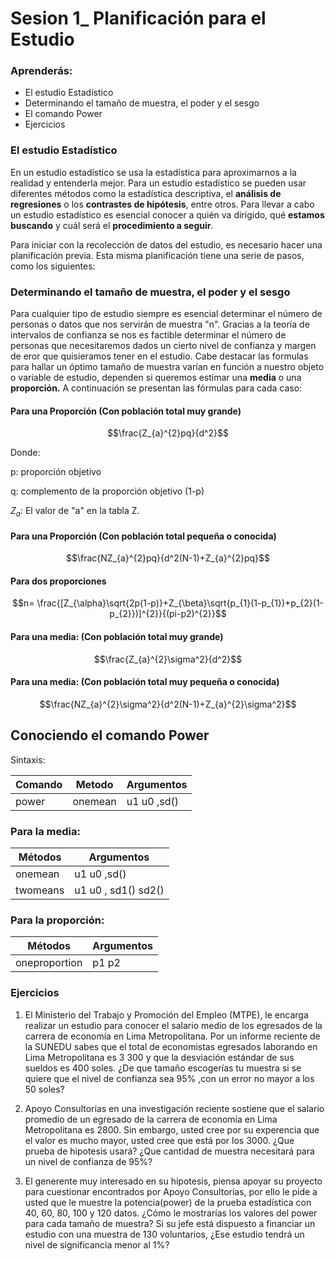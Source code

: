 # Sesion 1_ Planificación para el Estudio
### Aprenderás:
- El estudio Estadístico
- Determinando el tamaño de muestra, el poder y el sesgo
- El comando Power
- Ejercicios


### El estudio Estadístico
En un estudio estadístico se usa la estadística para aproximarnos a la realidad y entenderla mejor. Para un estudio estadístico se pueden usar diferentes métodos como la estadística descriptiva, el **análisis de regresiones** o los **contrastes de hipótesis**, entre otros.
Para llevar a cabo un estudio estadístico es esencial conocer a quién va dirigido, qué **estamos buscando** y cuál será el **procedimiento a seguir**.

Para iniciar con la recolección de datos del estudio, es necesario hacer una planificación previa. Esta misma planificación tiene una serie de pasos, como los siguientes:


### Determinando el tamaño de muestra, el poder y el sesgo

Para cualquier tipo de estudio siempre es esencial determinar el número de personas o datos que nos servirán de muestra "n".
Gracias a la teoría de intervalos de confianza se nos es factible determinar el número de personas que necesitaremos dados un cierto nivel de confianza y margen de eror que quisieramos tener en el estudio.
Cabe destacar las formulas para hallar un óptimo tamaño de muestra varían en función a nuestro objeto o variable de estudio, dependen si queremos estimar una **media** o una **proporción.**
A continuación se presentan las fórmulas para cada caso:

#### Para una Proporción (Con población total muy grande)

$$\frac{Z_{a}^{2}pq}{d^2}$$

Donde:

p: proporción objetivo

q: complemento de la proporción objetivo (1-p)

$Z_{a}$: El valor de "a" en la tabla Z.

#### Para una Proporción (Con población total pequeña o conocida)

$$\frac{NZ_{a}^{2}pq}{d^2(N-1)+Z_{a}^{2}pq}$$

#### Para dos proporciones

$$n= \frac{[Z_{\alpha}\sqrt{2p(1-p)}+Z_{\beta}\sqrt{p_{1}(1-p_{1})+p_{2}(1-p_{2}})]^{2}}{(pi-p2)^{2}}$$


#### Para una media: (Con población total muy grande)

$$\frac{Z_{a}^{2}\sigma^2}{d^2}$$

#### Para una media: (Con población total muy pequeña o conocida)

$$\frac{NZ_{a}^{2}\sigma^2}{d^2(N-1)+Z_{a}^{2}\sigma^2}$$

## Conociendo el comando Power
Sintaxis:

| Comando | Metodo | Argumentos |
| ------------- | ------------- |---------|
| power  | onemean  | u1 u0 ,sd() |

### Para la media:
| Métodos | Argumentos | 
| ------------- | ------------- |
| onemean  | u1 u0 ,sd() |
| twomeans  | u1 u0 , sd1() sd2() |

### Para la proporción:
| Métodos | Argumentos | 
| ------------- | ------------- |
| oneproportion  | p1 p2  |

### Ejercicios

1. El Ministerio del Trabajo y Promoción del Empleo (MTPE), le encarga realizar un estudio para conocer el salario medio de los egresados de la carrera de economía en Lima Metropolitana. Por un informe reciente de la SUNEDU sabes que el total de economistas egresados laborando en Lima Metropolitana es 3 300 y que la desviación estándar de sus sueldos es 400 soles. ¿De que tamaño escogerías tu muestra si se quiere que el nivel de confianza sea 95% ,con un error no mayor a los 50 soles?

2.  Apoyo Consultorías en una investigación reciente sostiene que el salario promedio de un egresado de la carrera de economía en Lima Metropolitana es 2800. Sin embargo, usted cree por su experencia que el valor es mucho mayor, usted cree que está por los 3000. ¿Que prueba de hipotesis usará? ¿Que cantidad de muestra necesitará para un nivel de confianza de 95%?

3. El generente muy interesado en su hipotesis, piensa apoyar su proyecto para cuestionar encontrados por Apoyo Consultorías, por ello le pide a usted que le muestre la potencia(power) de la prueba estadística con 40, 60, 80, 100 y 120 datos. ¿Cómo le mostrarías los valores del power para cada tamaño de muestra? Si su jefe está dispuesto a financiar un estudio con una muestra de 130 voluntarios, ¿Ese estudio tendrá un nivel de significancia menor al 1%?
